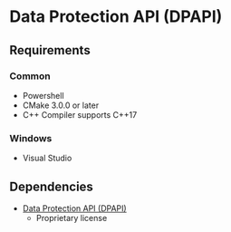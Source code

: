 # Data Protection API (DPAPI)

## Requirements

### Common

* Powershell
* CMake 3.0.0 or later
* C++ Compiler supports C++17

### Windows

* Visual Studio

## Dependencies

* [Data Protection API (DPAPI)](https://learn.microsoft.com/ja-jp/windows/win32/api/dpapi/)
  * Proprietary license